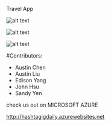 Travel App

![alt text](https://github.com/nwhacks2016-travelRecommendation/travel-app/blob/master/test/gallery.jpg "Landing Page")

![alt text](https://github.com/nwhacks2016-travelRecommendation/travel-app/blob/master/test/gallery-2.jpg "Feed Page")

![alt text](https://github.com/nwhacks2016-travelRecommendation/travel-app/blob/master/test/gallery-3.jpg "Results Page")


#Contributors:
- Austin Chen
- Austin Liu
- Edison Yang
- John Hsu
- Sandy Yen

check us out on MICROSOFT AZURE

http://hashtagigdaily.azurewebsites.net
